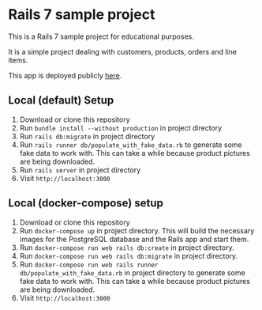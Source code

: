 # Rails 7 sample project

This is a Rails 7 sample project for educational purposes.

It is a simple project dealing with customers, products, orders and line items.

This app is deployed publicly [here](https://customer-database-rails7.fly.dev/).

## Local (default) Setup

1. Download or clone this repository
2. Run `bundle install --without production` in project directory
3. Run `rails db:migrate` in project directory
4. Run `rails runner db/populate_with_fake_data.rb` to generate some fake data to work with. This can take a while because product pictures are being downloaded.
5. Run `rails server` in project directory
6. Visit `http://localhost:3000`

## Local (docker-compose) setup

1. Download or clone this repository
2. Run `docker-compose up` in project directory. This will build the necessary images for the PostgreSQL database and the Rails app and start them.
3. Run `docker-compose run web rails db:create` in project directory.
4. Run `docker-compose run web rails db:migrate` in project directory.
5. Run `docker-compose run web rails runner db/populate_with_fake_data.rb` in project directory to generate some fake data to work with. This can take a while because product pictures are being downloaded.
6. Visit `http://localhost:3000`
